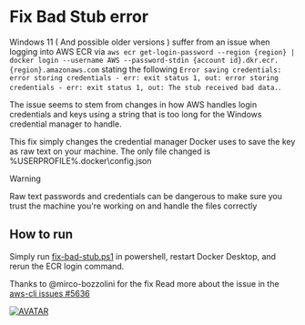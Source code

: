 # Fix Bad Stub error
Windows 11 ( And possible older versions ) suffer from an issue when logging into AWS ECR via `aws ecr get-login-password --region {region} | docker login --username AWS --password-stdin {account id}.dkr.ecr.{region}.amazonaws.com` stating the following `Error saving credentials: error storing credentials - err: exit status 1, out: error storing credentials - err: exit status 1, out: The stub received bad data.`.
  
The issue seems to stem from changes in how AWS handles login credentials and keys using a string that is too long for the Windows credential manager to handle.
  
This fix simply changes the credential manager Docker uses to save the key as raw text on your machine.
The only file changed is %USERPROFILE%\.docker\config.json
  
> [!WARNING]
> Raw text passwords and credentials can be dangerous to make sure you trust the machine you're working on and handle the files correctly
  
## How to run
Simply run [fix-bad-stub.ps1](fix-bad-stub.ps1) in powershell, restart Docker Desktop, and rerun the ECR login command.

Thanks to @mirco-bozzolini for the fix
Read more about the issue in the [aws-cli issues #5636](https://github.com/aws/aws-cli/issues/5636#issuecomment-2697132067)

[![AVATAR](https://images.weserv.nl/?url=avatars.githubusercontent.com/u/73277118?v=4&width=50&height=50&mask=circle&maxage=7d
)](https://github.com/danieltravinsky)
